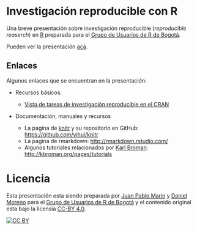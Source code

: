 # Investigación reproducible con R

Una breve presentación sobre investigación reproducible (_reproducible reaserch_) en [R](http://www.r-project.org/about.html) preparada para el [Grupo de Usuarios de R de Bogotá](http://www.meetup.com/Bogota-R-Users-Group/).

Pueden ver la presentación [acá](https://bogota-r.github.io/reproducible-reaserch).

## Enlaces

Algunos enlaces que se encuentran en la presentación:

- Recursos básicos:
    - [Vista de tareas de investigación reproducible en el CRAN](https://cran.r-project.org/web/views/ReproducibleResearch.html)

- Documentación, manuales y recursos
    - La pagina de [knitr](http://yihui.name/knitr/) y su repositorio en GitHub: https://github.com/yihui/knitr
    - La pagina de rmarkdown: http://rmarkdown.rstudio.com/
    - Algunos tutoriales relacionados por [Karl Broman](http://kbroman.org/): http://kbroman.org/pages/tutorials

# Licencia

Esta presentación esta siendo preparada por [Juan Pablo Marin](https://github.com/jpmarindiaz) y [Daniel Moreno](https://github.com/demorenoc) para el [Grupo de Usuarios de R de Bogotá](http://www.meetup.com/Bogota-R-Users-Group/) y el contenido original esta bajo la licensia [CC-BY 4.0](http://creativecommons.org/licenses/by/4.0/).

[![CC BY](http://i.creativecommons.org/l/by/4.0/88x31.png)](http://creativecommons.org/licenses/by/4.0/)
